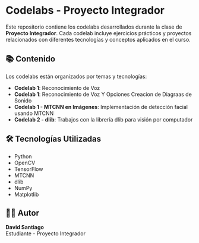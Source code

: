 # Codelabs - Proyecto Integrador

Este repositorio contiene los codelabs desarrollados durante la clase de **Proyecto Integrador**. Cada codelab incluye ejercicios prácticos y proyectos relacionados con diferentes tecnologías y conceptos aplicados en el curso.

## 📚 Contenido

Los codelabs están organizados por temas y tecnologías:

- **Codelab 1**: Reconocimiento de Voz
- **Codelab 1**: Reconocimiento de Voz Y Opciones Creacion de Diagraas de Sonido
- **Codelab 1 - MTCNN en Imágenes**: Implementación de detección facial usando MTCNN
- **Codelab 2 - dlib**: Trabajos con la librería dlib para visión por computador

## 🛠️ Tecnologías Utilizadas

- Python
- OpenCV
- TensorFlow
- MTCNN
- dlib
- NumPy
- Matplotlib

## 👨‍🎓 Autor

**David Santiago**  
Estudiante - Proyecto Integrador



